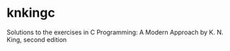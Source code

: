 # knkingc
Solutions to the exercises in C Programming: A Modern Approach by K. N. King, second edition
